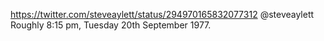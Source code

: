 https://twitter.com/steveaylett/status/294970165832077312 @steveaylett  Roughly 8:15 pm, Tuesday 20th September 1977.